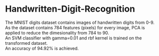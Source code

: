 # Handwritten-Digit-Recognition
The MNIST digits dataset contains images of handwritten digits from 0-9.\
As the dataset contains 784 features (pixels) for every image, PCA is applied to reduce the dimesionality from 784 to 90.\
An SVM classifier with gamma=0.01 and rbf kernel is trained on the transformed dataset.\
An accuracy of 94.92% is achieved.

